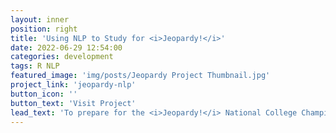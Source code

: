 ```yaml
---
layout: inner
position: right
title: 'Using NLP to Study for <i>Jeopardy!</i>'
date: 2022-06-29 12:54:00
categories: development
tags: R NLP
featured_image: 'img/posts/Jeopardy Project Thumbnail.jpg'
project_link: 'jeopardy-nlp'
button_icon: ''
button_text: 'Visit Project'
lead_text: 'To prepare for the <i>Jeopardy!</i> National College Championship, I wrote a script that makes word clouds for common trivia topics and makes them compatible with the popular flashcard software Anki.'
---
```

